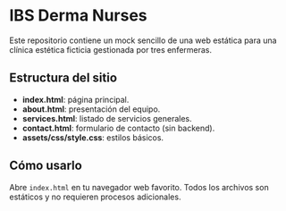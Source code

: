 # IBS Derma Nurses

Este repositorio contiene un mock sencillo de una web estática para una clínica estética ficticia gestionada por tres enfermeras.

## Estructura del sitio
- **index.html**: página principal.
- **about.html**: presentación del equipo.
- **services.html**: listado de servicios generales.
- **contact.html**: formulario de contacto (sin backend).
- **assets/css/style.css**: estilos básicos.

## Cómo usarlo
Abre `index.html` en tu navegador web favorito. Todos los archivos son estáticos y no requieren procesos adicionales.

